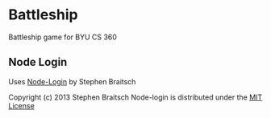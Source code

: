 # Battleship

Battleship game for BYU CS 360


## Node Login

Uses [Node-Login](http://node-login.braitsch.io) by Stephen Braitsch

Copyright (c) 2013 Stephen Braitsch
Node-login is distributed under the [MIT License](https://en.wikipedia.org/wiki/MIT_License)
